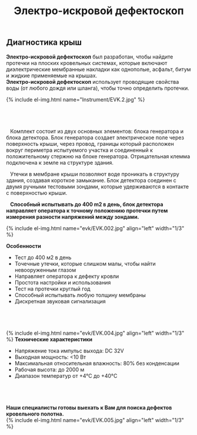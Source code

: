 ﻿---
title: Электро-искровой дефектоскоп
cat: 7
main: false
submenu: false
layout: buffer
permalink: /Детектор протечек Buckleys Wet Roof Pro’
---


## Диагностика крыш
**Электро-искровой дефектоскоп** был разработан, чтобы найдите протечки на плоских кровельных системах, которые включают диэлектрические мембранные накладки как однополые, асфальт, битум и жидкие применяемые на крышах.  
**Электро-искровой дефектоскоп** использует проводящие свойства воды (от любого дождя или шланга), чтобы точно определить протечки.  

{% include el-img.html name="Instrument/EVK.2.jpg" %}

###### &nbsp;  
` ` Комплект состоит из двух основных элементов: блока генератора и блока детектора. Блок генератора создает электрическое поле через поверхность крыши, через провод, границы который расположен вокруг периметра испытуемого участка и соединенный к положительному стержню на блоке генератора. Отрицательная клемма подключена к земле на структуре здания.  

` ` Утечки в мембране крыши позволяют воде проникать в структуру здания, создавая короткое замыкание. Блок детектора соединен с двумя ручными тестовыми зондами, которые удерживаются в контакте с поверхностью крыши.  

` ` **Способный испытывать до 400 m2 в день, блок детектора направляет оператора к точному положению протечки путем измерения разности напряжений между зондами.**

{% include el-img.html name="evk/EVK.002.jpg" align="left" width="1/3" %}

**Особенности**
* Тест до 400 м2 в день  
* Точечные утечки, которые слишком малы, чтобы найти невооруженным глазом  
* Направляет оператора к дефекту кровли  
* Простота настройки и использования  
* Тест на протечки круглый год  
* Способный испытывать любую толщину мембраны  
* Дискретная звуковая сигнализация  

###### &nbsp; 
{% include el-img.html name="evk/EVK.004.jpg" align="left" width="1/3" %}
**Технические характеристики**  
* Напряжение тока импульс выхода: DC 32V  
* Выходная мощность: <10 Вт  
* Максимальная относительная влажность: 80% без конденсации  
* Рабочая высота: до 2000 м  
* Диапазон температур от +4°C до +40°C  

###### &nbsp;
**Наши специалисты готовы выехать к Вам для поиска дефектов кровельного полотна.**  
{% include el-img.html name="evk/EVK.005.jpg" align="left" width="1/3" %}
###### &nbsp;  
